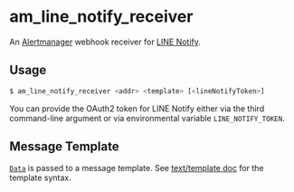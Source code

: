 # am\_line_notify_receiver

An [Alertmanager](https://prometheus.io/docs/alerting/alertmanager/) webhook receiver for [LINE Notify](https://notify-bot.line.me/).

## Usage

```bash
$ am_line_notify_receiver <addr> <template> [<lineNotifyToken>]
```

You can provide the OAuth2 token for LINE Notify either via the third command-line argument or via environmental variable `LINE_NOTIFY_TOKEN`.

## Message Template

[`Data`](https://prometheus.io/docs/alerting/notifications/#data) is passed to a message template. See [text/template doc](https://golang.org/pkg/text/template/) for the template syntax.